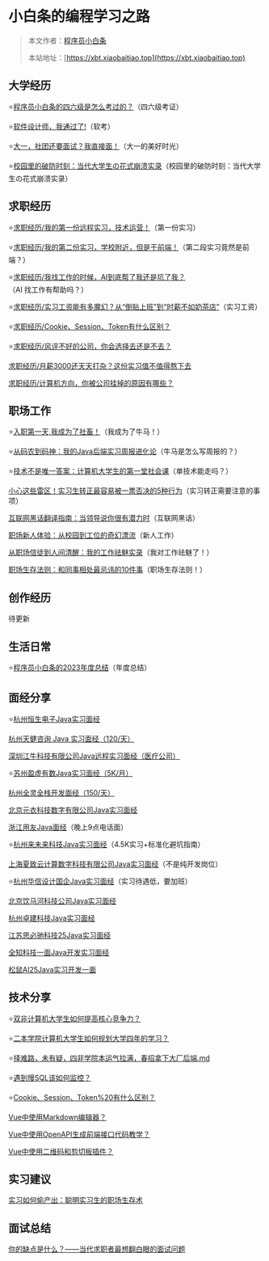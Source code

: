 # 小白条的编程学习之路

> 本文作者：[程序员小白条](https://github.com/luoye6)
>
> 本站地址：[https://xbt.xiaobaitiao.top](https://xbt.xiaobaitiao.top)

## 大学经历

⭐️[程序员小白条的四六级是怎么考过的？](大学经历/程序员小白条的四六级是怎么考过的？.md)（四六级考证）

⭐️[软件设计师，我通过了!](大学经历/软件设计师，我通过了！.md)（软考）

⭐️[大一，社团还要面试？我直接面！](大学经历/大一，社团还要面试？我直接面！.md)（大一的美好时光）

⭐️[校园里的破防时刻：当代大学生の花式崩溃实录](大学经历/校园里的破防时刻：当代大学生の花式崩溃实录.md)（校园里的破防时刻：当代大学生の花式崩溃实录）

## 求职经历

⭐️[求职经历/我的第一份远程实习，技术运营！](求职经历/我的第一份远程实习，技术运营！.md)（第一份实习）

⭐️[求职经历/我的第二份实习，学校附近，但是干前端！](求职经历/我的第二份实习，学校附近，但是干前端！.md)（第二段实习竟然是前端？）

⭐️[求职经历/我找工作的时候，AI到底帮了我还是坑了我？](求职经历/我找工作的时候，AI到底帮了我还是坑了我？.md)（AI 找工作有帮助吗？）

⭐️[求职经历/实习工资能有多魔幻？从“倒贴上班”到“时薪不如奶茶店”](求职经历/实习工资能有多魔幻？从“倒贴上班”到“时薪不如奶茶店”.md)（实习工资）

⭐️[求职经历/Cookie、Session、Token有什么区别？](求职经历/Cookie、Session、Token%20有什么区别？.md)

⭐️[求职经历/风评不好的公司，你会选择去还是不去？](求职经历/风评不好的公司，你会选择去还是不去？.md)

[求职经历/月薪3000还天天打杂？这份实习值不值得熬下去](求职经历/月薪3000还天天打杂？这份实习值不值得熬下去.md)

[求职经历/计算机方向，你被公司挂掉的原因有哪些？](求职经历/计算机方向，你被公司挂掉的原因有哪些？.md)

## 职场工作

⭐️[入职第一天,我成为了社畜！](职场工作/入职第一天,我成为了社畜！.md)（我成为了牛马！）

⭐️[从码农到码神：我的Java后端实习周报进化论](职场工作/从码农到码神：我的Java后端实习周报进化论.md)（牛马是怎么写周报的？）

⭐️[技术不是唯一答案：计算机大学生的第一堂社会课](职场工作/技术不是唯一答案：计算机大学生的第一堂社会课.md)（单技术能走吗？）

️[小心这些雷区！实习生转正最容易被一票否决的5种行为](职场工作/小心这些雷区！实习生转正最容易被一票否决的5种行为.md)（实习转正需要注意的事项）

️[互联网黑话翻译指南：当领导说你很有潜力时](职场工作/互联网黑话翻译指南：当领导说你很有潜力时.md)（互联网黑话）

️[职场新人体验：从校园到工位的奇幻漂流](职场工作/职场新人体验：从校园到工位的奇幻漂流.md)（新人工作）

️[从职场信徒到人间清醒：我的工作祛魅实录](职场工作/从职场信徒到人间清醒：我的工作祛魅实录.md)（我对工作祛魅了！）

️[职场生存法则：和同事相处最忌讳的10件事](职场工作/职场生存法则：和同事相处最忌讳的10件事.md)（职场生存法则！）


## 创作经历
待更新


## 生活日常
⭐️[程序员小白条的2023年度总结](生活日常/程序员小白条的2023年度总结.md)（年度总结）



## 面经分享

⭐️[杭州恒生电子Java实习面经](面经分享/杭州恒生电子Java实习面经.md)

[杭州天健咨询 Java 实习面经（120/天）](面经分享/杭州天健咨询Java实习面经.md)

[深圳江牛科技有限公司Java远程实习面经（医疗公司）](面经分享/深圳江牛科技有限公司Java远程实习面经.md)

⭐️[苏州盈虚有数Java实习面经（5K/月）](面经分享/苏州盈虚有数Java实习面经.md)

[杭州全灵全栈开发面经（150/天）](面经分享/杭州全灵全栈开发面经.md)

[北京元衣科技数字有限公司Java实习面经](面经分享/北京元衣科技数字有限公司Java实习面经.md)

[浙江用友Java面经](面经分享/浙江用友Java面经.md)（晚上9点电话面）

⭐️[杭州来未来科技Java实习面经](面经分享/杭州来未来科技Java实习面经.md)（4.5K实习+标准化避坑指南）

[上海夏致云计算数字科技有限公司Java实习面经](面经分享/上海夏致云计算数字科技有限公司%20Java%20实习面经.md)（不是纯开发岗位）

⭐️[杭州华信设计国企Java实习面经](面经分享/杭州华信设计国企面经.md)（实习待遇低，要加班）

[北京饮马河科技公司Java实习面经](面经分享/北京饮马河科技公司Java实习面经.md)

[杭州卓建科技Java实习面经](面经分享/杭州卓建科技Java实习面经.md)

[江苏思必驰科技25Java实习面经](面经分享/江苏思必驰科技25Java实习面经.md)

[全知科技一面Java开发实习面经](面经分享/全知科技一面Java开发实习面经.md)

[松鼠AI25Java实习开发一面](面经分享/松鼠%20AI%2025Java实习开发一面.md)

## 技术分享

⭐️[双非计算机大学生如何提高核心竞争力？](技术分享/双非计算机大学生如何提高核心竞争力？.md)

⭐️[二本学院计算机大学生如何规划大学四年的学习？](技术分享/二本学院计算机大学生如何规划大学四年的学习？.md)

⭐️[择难路，未有疑，四非学院本运气拉满，春招拿下大厂后端.md](技术分享/择难路，未有疑，四非学院本运气拉满，春招拿下大厂后端.md)

⭐️[遇到慢SQL该如何监控？](技术分享/遇到慢%20SQL%20该如何监控？.md)

⭐️[Cookie、Session、Token%20有什么区别？](技术分享/Cookie、Session、Token%20有什么区别？.md)

[Vue中使用Markdown编辑器？](技术分享/Vue%20中使用%20Markdown%20编辑器.md)

[Vue中使用OpenAPI生成前端接口代码教学？](技术分享/Vue%20中使用%20OpenAPI%20生成前端接口代码教学.md)

[Vue中使用二维码和剪切板插件？](技术分享/Vue%20中使用二维码和剪切板插件.md)

## 实习建议

[实习如何偷产出：聪明实习生的职场生存术](实习建议/实习如何偷产出：聪明实习生的职场生存术.md)

## 面试总结

[你的缺点是什么？——当代求职者最想翻白眼的面试问题](面试总结/你的缺点是什么？——当代求职者最想翻白眼的面试问题.md)